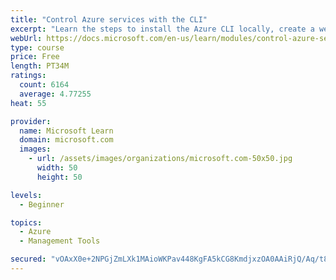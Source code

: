 ```yaml
---
title: "Control Azure services with the CLI"
excerpt: "Learn the steps to install the Azure CLI locally, create a website, and manage Azure resources using the CLI."
webUrl: https://docs.microsoft.com/en-us/learn/modules/control-azure-services-with-cli/
type: course
price: Free
length: PT34M
ratings:
  count: 6164
  average: 4.77255
heat: 55

provider:
  name: Microsoft Learn
  domain: microsoft.com
  images:
    - url: /assets/images/organizations/microsoft.com-50x50.jpg
      width: 50
      height: 50

levels:
  - Beginner

topics:
  - Azure
  - Management Tools

secured: "vOAxX0e+2NPGjZmLXk1MAioWKPav448KgFA5kCG8KmdjxzOA0AAiRjQ/Aq/t8ZqCdXDf1i8+vSShkbl7Vw1T10Ua0D92EpjDaqLa3suVHJR+ypHKf8GHbQgM/nkD9cLCZRVvuUWplBKusJBDg10oQ69lHaRdr3Oib52MUgg4BkpqRodAMWXZXfKtZOeD9ZtBxg5CL1JYyMpThuomFqenOcSyd+GRm9gd93Ugz3SEVtOBisRI+0xneb5jgVdXBCm6lTaV8JjqplW/UwyGKi9S2MZsB4zTmqdsmlbb/5YJ8Sx1WvRg09c6odat2jHEIWc4w7FA3iZNGAZIrxer9N6gOXA6uiY9j/SrXFd+GTqv2jdnD2VH7+IC9zQa4hdB36JZjlve90rrjGWOWFTZaDchxfn3Jf+RanUzgRwL2IMJzI8=;HWHcoKIyWHeeLtUGzFgtHQ=="
---
```


